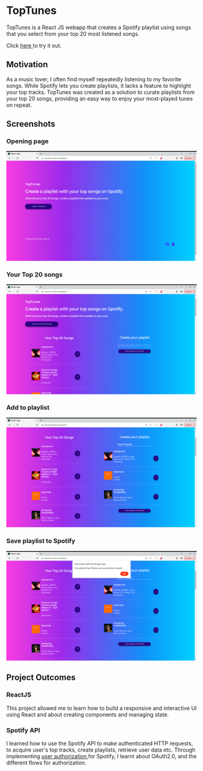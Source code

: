 # TopTunes 


TopTunes is a React JS webapp that creates a Spotify playlist using songs that you select from your top 20 most listened songs.

Click <a href = "https://top-tunes-self.vercel.app/#">here </a> to try it out.

## Motivation

As a music lover, I often find myself repeatedly listening to my favorite songs. While Spotify lets you create playlists, it lacks a feature to highlight your top tracks. TopTunes was created as a solution to curate playlists from your top 20 songs, providing an easy way to enjoy your most-played tunes on repeat.

## Screenshots
### Opening page
![Alt text](images/login.png)

### Your Top 20 songs
![Alt text](images/main.png)

### Add to playlist
![Alt text](images/playlists.png)

### Save playlist to Spotify
![Alt text](images/topsongs.png)

## Project Outcomes
### ReactJS
This project allowed me to learn how to build a responsive and interactive UI using React and about creating components and managing state. 
### Spotify API
I learned how to use the Spotify API to make authenticated HTTP requests, to acquire user's top tracks, create playlists, retrieve user data etc. Through implementing <a href="https://developer.spotify.com/documentation/web-api/concepts/authorization">user authorization </a>for Spotify, I learnt about OAuth2.0, and the different flows for authorization. 